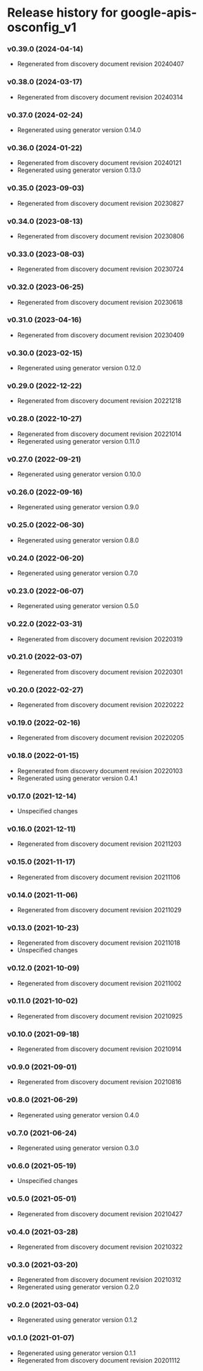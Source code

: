 # Release history for google-apis-osconfig_v1

### v0.39.0 (2024-04-14)

* Regenerated from discovery document revision 20240407

### v0.38.0 (2024-03-17)

* Regenerated from discovery document revision 20240314

### v0.37.0 (2024-02-24)

* Regenerated using generator version 0.14.0

### v0.36.0 (2024-01-22)

* Regenerated from discovery document revision 20240121
* Regenerated using generator version 0.13.0

### v0.35.0 (2023-09-03)

* Regenerated from discovery document revision 20230827

### v0.34.0 (2023-08-13)

* Regenerated from discovery document revision 20230806

### v0.33.0 (2023-08-03)

* Regenerated from discovery document revision 20230724

### v0.32.0 (2023-06-25)

* Regenerated from discovery document revision 20230618

### v0.31.0 (2023-04-16)

* Regenerated from discovery document revision 20230409

### v0.30.0 (2023-02-15)

* Regenerated using generator version 0.12.0

### v0.29.0 (2022-12-22)

* Regenerated from discovery document revision 20221218

### v0.28.0 (2022-10-27)

* Regenerated from discovery document revision 20221014
* Regenerated using generator version 0.11.0

### v0.27.0 (2022-09-21)

* Regenerated using generator version 0.10.0

### v0.26.0 (2022-09-16)

* Regenerated using generator version 0.9.0

### v0.25.0 (2022-06-30)

* Regenerated using generator version 0.8.0

### v0.24.0 (2022-06-20)

* Regenerated using generator version 0.7.0

### v0.23.0 (2022-06-07)

* Regenerated using generator version 0.5.0

### v0.22.0 (2022-03-31)

* Regenerated from discovery document revision 20220319

### v0.21.0 (2022-03-07)

* Regenerated from discovery document revision 20220301

### v0.20.0 (2022-02-27)

* Regenerated from discovery document revision 20220222

### v0.19.0 (2022-02-16)

* Regenerated from discovery document revision 20220205

### v0.18.0 (2022-01-15)

* Regenerated from discovery document revision 20220103
* Regenerated using generator version 0.4.1

### v0.17.0 (2021-12-14)

* Unspecified changes

### v0.16.0 (2021-12-11)

* Regenerated from discovery document revision 20211203

### v0.15.0 (2021-11-17)

* Regenerated from discovery document revision 20211106

### v0.14.0 (2021-11-06)

* Regenerated from discovery document revision 20211029

### v0.13.0 (2021-10-23)

* Regenerated from discovery document revision 20211018
* Unspecified changes

### v0.12.0 (2021-10-09)

* Regenerated from discovery document revision 20211002

### v0.11.0 (2021-10-02)

* Regenerated from discovery document revision 20210925

### v0.10.0 (2021-09-18)

* Regenerated from discovery document revision 20210914

### v0.9.0 (2021-09-01)

* Regenerated from discovery document revision 20210816

### v0.8.0 (2021-06-29)

* Regenerated using generator version 0.4.0

### v0.7.0 (2021-06-24)

* Regenerated using generator version 0.3.0

### v0.6.0 (2021-05-19)

* Unspecified changes

### v0.5.0 (2021-05-01)

* Regenerated from discovery document revision 20210427

### v0.4.0 (2021-03-28)

* Regenerated from discovery document revision 20210322

### v0.3.0 (2021-03-20)

* Regenerated from discovery document revision 20210312
* Regenerated using generator version 0.2.0

### v0.2.0 (2021-03-04)

* Regenerated using generator version 0.1.2

### v0.1.0 (2021-01-07)

* Regenerated using generator version 0.1.1
* Regenerated from discovery document revision 20201112


